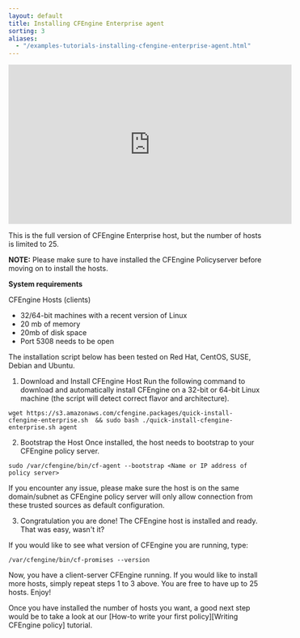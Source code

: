 ```yaml
---
layout: default
title: Installing CFEngine Enterprise agent
sorting: 3
aliases:
  - "/examples-tutorials-installing-cfengine-enterprise-agent.html"
---
```


<iframe width="560" height="315" src="https://www.youtube.com/embed/CBkTS-kmbos" frameborder="0" allow="accelerometer; autoplay; clipboard-write; encrypted-media; gyroscope; picture-in-picture" allowfullscreen></iframe>

This is the full version of CFEngine Enterprise host, but the number of hosts is limited to 25.

**NOTE:** Please make sure to have installed the CFEngine Policyserver before moving on to install the hosts.

**System requirements**

CFEngine Hosts (clients)

- 32/64-bit machines with a recent version of Linux
- 20 mb of memory
- 20mb of disk space
- Port 5308 needs to be open

The installation script below has been tested on Red Hat, CentOS, SUSE, Debian and Ubuntu.

1. Download and Install CFEngine Host
   Run the following command to download and automatically install CFEngine on a 32-bit or 64-bit Linux machine (the script will detect correct flavor and architecture).

```command
wget https://s3.amazonaws.com/cfengine.packages/quick-install-cfengine-enterprise.sh  && sudo bash ./quick-install-cfengine-enterprise.sh agent
```

2. Bootstrap the Host
   Once installed, the host needs to bootstrap to your CFEngine policy server.

```command
sudo /var/cfengine/bin/cf-agent --bootstrap <Name or IP address of policy server>
```

If you encounter any issue, please make sure the host is on the same domain/subnet as CFEngine policy server will only allow connection from these trusted sources as default configuration.

3. Congratulation you are done!
   The CFEngine host is installed and ready. That was easy, wasn't it?

If you would like to see what version of CFEngine you are running, type:

```command
/var/cfengine/bin/cf-promises --version
```

Now, you have a client-server CFEngine running. If you would like to install more hosts, simply repeat steps 1 to 3 above. You are free to have up to 25 hosts. Enjoy!

Once you have installed the number of hosts you want, a good next step would be to take a look at our [How-to write your first policy][Writing CFEngine policy] tutorial.
